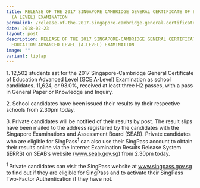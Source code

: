 ```yaml
---
title: RELEASE OF THE 2017 SINGAPORE CAMBRIDGE GENERAL CERTIFICATE OF EDUCATION
  (A LEVEL) EXAMINATION
permalink: /release-of-the-2017-singapore-cambridge-general-certificate-of-education-a-level-examination/
date: 2018-02-23
layout: post
description: RELEASE OF THE 2017 SINGAPORE-CAMBRIDGE GENERAL CERTIFICATE OF
  EDUCATION ADVANCED LEVEL (A-LEVEL) EXAMINATION
image: ""
variant: tiptap
---
```

<p>1. 12,502 students sat for the 2017 Singapore-Cambridge General Certificate
of Education Advanced Level (GCE A-Level) Examination as school candidates.
11,624, or 93.0%, received at least three H2 passes, with a pass in General
Paper or Knowledge and Inquiry.</p>
<p>2. School candidates have been issued their results by their respective
schools from 2.30pm today.</p>
<p>3. Private candidates will be notified of their results by post. The result
slips have been mailed to the address registered by the candidates with
the Singapore Examinations and Assessment Board (SEAB). Private candidates
who are eligible for SingPass<sup>1</sup> can also use their SingPass account
to obtain their results online via the internet Examination Results Release
System (iERRS) on SEAB’s website (<a href="https://www.seab.gov.sg/" rel="noopener noreferrer nofollow" target="_blank"><u>www.seab.gov.sg</u></a>) from 2.30pm
today.</p>
<p><sup>1 </sup>Private candidates can visit the SingPass website at <a href="www.singpass.gov.sg" rel="noopener noreferrer nofollow" target="_blank">www.singpass.gov.sg</a> to
find out if they are eligible for SingPass and to activate their SingPass
Two-Factor Authentication if they have not.</p>
<p></p>